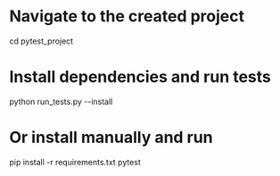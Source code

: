 # Navigate to the created project
cd pytest_project

# Install dependencies and run tests
python run_tests.py --install

# Or install manually and run
pip install -r requirements.txt
pytest